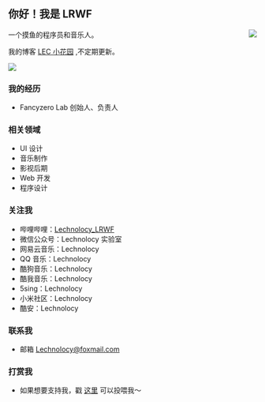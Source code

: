 ## 你好！我是 **LRWF**
<img align="right" src="https://github-readme-stats.vercel.app/api?username=LRWF&show_icons=true&hide_title=true" />
一个摸鱼的程序员和音乐人。

我的博客 [LEC 小花园](https://www.lechnolocy.cn) ,不定期更新。

![](https://visitor-badge.glitch.me/badge?page_id=LRWF.readme)

### 我的经历
- Fancyzero Lab 创始人、负责人

### 相关领域
- UI 设计
- 音乐制作
- 影视后期
- Web 开发
- 程序设计

### 关注我
- 哔哩哔哩：[Lechnolocy_LRWF](https://space.bilibili.com/80047491)
- 微信公众号：Lechnolocy 实验室
- 网易云音乐：Lechnolocy
- QQ 音乐：Lechnolocy
- 酷狗音乐：Lechnolocy
- 酷我音乐：Lechnolocy
- 5sing：Lechnolocy
- 小米社区：Lechnolocy
- 酷安：Lechnolocy

### 联系我
- 邮箱 Lechnolocy@foxmail.com

### 打赏我
- 如果想要支持我，戳 [这里](https://pay.lechnolocy.cn) 可以投喂我～
